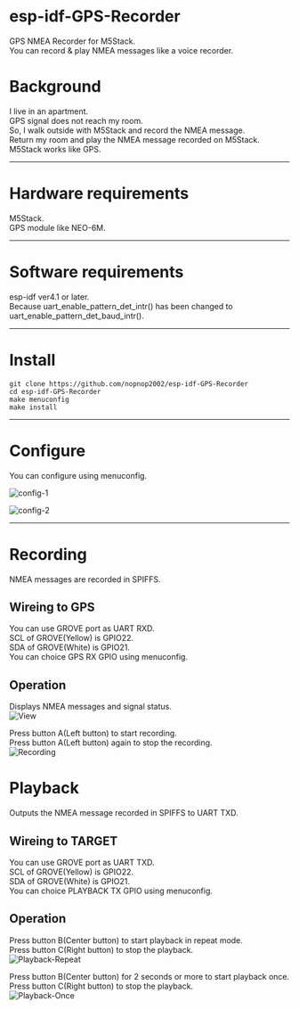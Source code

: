 # esp-idf-GPS-Recorder
GPS NMEA Recorder for M5Stack.   
You can record & play NMEA messages like a voice recorder.   

# Background
I live in an apartment.   
GPS signal does not reach my room.   
So, I walk outside with M5Stack and record the NMEA message.   
Return my room and play the NMEA message recorded on M5Stack.   
M5Stack works like GPS.   

---

# Hardware requirements
M5Stack.  
GPS module like NEO-6M.

---

# Software requirements
esp-idf ver4.1 or later.   
Because uart_enable_pattern_det_intr() has been changed to uart_enable_pattern_det_baud_intr().

---

# Install
```
git clone https://github.com/nopnop2002/esp-idf-GPS-Recorder
cd esp-idf-GPS-Recorder
make menuconfig
make install
```

---

# Configure
You can configure using menuconfig.

![config-1](https://user-images.githubusercontent.com/6020549/79033541-e488fa00-7be9-11ea-8550-f17f6dcfaaca.jpg)

![config-2](https://user-images.githubusercontent.com/6020549/79033544-e783ea80-7be9-11ea-9719-27720609e9a4.jpg)

---

# Recording   
NMEA messages are recorded in SPIFFS.   

## Wireing to GPS   
You can use GROVE port as UART RXD.   
SCL of GROVE(Yellow) is GPIO22.   
SDA of GROVE(White) is GPIO21.   
You can choice GPS RX GPIO using menuconfig.   

## Operation   
Displays NMEA messages and signal status.   
![View](https://user-images.githubusercontent.com/6020549/79033551-f66a9d00-7be9-11ea-8d75-149feb918670.JPG)

Press button A(Left button) to start recording.   
Press button A(Left button) again to stop the recording.   
![Recording](https://user-images.githubusercontent.com/6020549/79033552-f9658d80-7be9-11ea-8ba0-e7617401619b.JPG)


# Playback   
Outputs the NMEA message recorded in SPIFFS to UART TXD.   

## Wireing to TARGET   
You can use GROVE port as UART TXD.   
SCL of GROVE(Yellow) is GPIO22.   
SDA of GROVE(White) is GPIO21.   
You can choice PLAYBACK TX GPIO using menuconfig.   

## Operation   
Press button B(Center button) to start playback in repeat mode.   
Press button C(Right button) to stop the playback.   
![Playback-Repeat](https://user-images.githubusercontent.com/6020549/79033596-4f3a3580-7bea-11ea-84ad-9b37d2dbf7b8.JPG)


Press button B(Center button) for 2 seconds or more to start playback once.   
Press button C(Right button) to stop the playback.   
![Playback-Once](https://user-images.githubusercontent.com/6020549/79033601-5a8d6100-7bea-11ea-987d-875087a71c2d.JPG)



